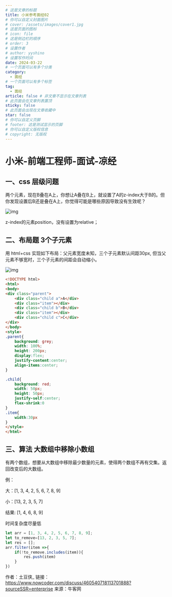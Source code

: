 ```yaml
---
# 这是文章的标题
title: 小米参考面经02
# 你可以自定义封面图片
# cover: /assets/images/cover1.jpg
# 这是页面的图标
# icon: file
# 这是侧边栏的顺序
# order: 3
# 设置作者
# author: yyshino
# 设置写作时间
date: 2024-03-22
# 一个页面可以有多个分类
category:
  - 面经
# 一个页面可以有多个标签
tag:
  - 面经
article: false # 非文章不显示在文章列表
# 此页面会在文章列表置顶
sticky: false
# 此页面会出现在文章收藏中
star: false
# 你可以自定义页脚
# footer: 这是测试显示的页脚
# 你可以自定义版权信息
# copyright: 无版权
---
```




# 小米-前端工程师-面试-凉经

## 一、css 层级问题

两个元素，现在B叠在A上，你想让A叠在B上，就设置了A的z-index大于B的。但你发现设置后B还是叠在A上，你觉得可能是哪些原因导致没有生效呢？

![img](https://uploadfiles.nowcoder.com/images/20230301/249834249_1677660224065/D2B5CA33BD970F64A6301FA75AE2EB22)

z-index的元素position，没有设置为relative；

## 二、布局题 3个子元素

用 html+css 实现如下布局：父元素宽度未知，三个子元素默认间距30px, 但当父元素不够宽时，三个子元素的间距会自动缩小。

![img](https://uploadfiles.nowcoder.com/images/20230301/249834249_1677661940515/D2B5CA33BD970F64A6301FA75AE2EB22)

```html
<!DOCTYPE html>
<html>
<body>
<div class="parent">
    <div class="child a">A</div>
    <div class="item"></div>
    <div class="child b">B</div>
    <div class="item"></div>
    <div class="child c">C</div>
</div>
</body>
<style>
.parent{
    background: grey;
    width: 100%;
    height: 200px;
    display:flex;
    justify-content:center;
    align-items:center;
}

.child{
    background: red;
    width: 50px;
    height: 50px;
    justify-self:center;
    flex-shrink:0
}
.item{
	width:30px
}
</style>
</html>
```

## 三、算法 大数组中移除小数组

有两个数组，想要从大数组中移除最少数量的元素，使得两个数组不再有交集。返回改变后的大数组。

例：

大：[1, 3, 4, 2, 5, 6, 7, 8, 9]

小：[13, 2, 3, 5, 7]

结果:  [1, 4, 6, 8, 9]

时间复杂度尽量低

```js
let arr = [1, 3, 4, 2, 5, 6, 7, 8, 9];
let to_remove=[13, 2, 3, 5, 7];
let res = [];
arr.filter(item =>{
    if(!to_remove.includes(item)){
        res.push(item)
    }
})
```

作者：土豆侠_
链接：https://www.nowcoder.com/discuss/460540718113701888?sourceSSR=enterprise
来源：牛客网